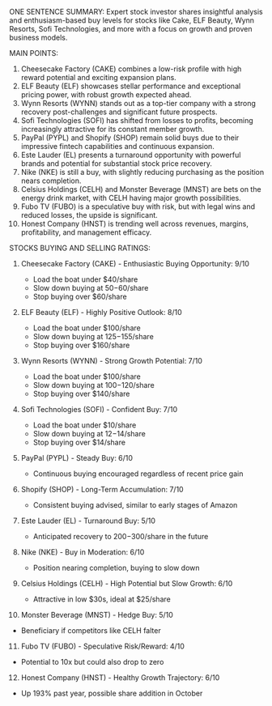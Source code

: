 ONE SENTENCE SUMMARY:
Expert stock investor shares insightful analysis and enthusiasm-based buy levels for stocks like Cake, ELF Beauty, Wynn Resorts, Sofi Technologies, and more with a focus on growth and proven business models.

MAIN POINTS:
1. Cheesecake Factory (CAKE) combines a low-risk profile with high reward potential and exciting expansion plans.
2. ELF Beauty (ELF) showcases stellar performance and exceptional pricing power, with robust growth expected ahead.
3. Wynn Resorts (WYNN) stands out as a top-tier company with a strong recovery post-challenges and significant future prospects.
4. Sofi Technologies (SOFI) has shifted from losses to profits, becoming increasingly attractive for its constant member growth.
5. PayPal (PYPL) and Shopify (SHOP) remain solid buys due to their impressive fintech capabilities and continuous expansion.
6. Este Lauder (EL) presents a turnaround opportunity with powerful brands and potential for substantial stock price recovery.
7. Nike (NKE) is still a buy, with slightly reducing purchasing as the position nears completion.
8. Celsius Holdings (CELH) and Monster Beverage (MNST) are bets on the energy drink market, with CELH having major growth possibilities.
9. Fubo TV (FUBO) is a speculative buy with risk, but with legal wins and reduced losses, the upside is significant.
10. Honest Company (HNST) is trending well across revenues, margins, profitability, and management efficacy.

STOCKS BUYING AND SELLING RATINGS:
1. Cheesecake Factory (CAKE) - Enthusiastic Buying Opportunity: 9/10
   - Load the boat under $40/share
   - Slow down buying at $50-$60/share
   - Stop buying over $60/share

2. ELF Beauty (ELF) - Highly Positive Outlook: 8/10
   - Load the boat under $100/share
   - Slow down buying at $125-$155/share
   - Stop buying over $160/share

3. Wynn Resorts (WYNN) - Strong Growth Potential: 7/10
   - Load the boat under $100/share
   - Slow down buying at $100-$120/share
   - Stop buying over $140/share

4. Sofi Technologies (SOFI) - Confident Buy: 7/10
   - Load the boat under $10/share
   - Slow down buying at $12-$14/share
   - Stop buying over $14/share

5. PayPal (PYPL) - Steady Buy: 6/10
   - Continuous buying encouraged regardless of recent price gain

6. Shopify (SHOP) - Long-Term Accumulation: 7/10
   - Consistent buying advised, similar to early stages of Amazon

7. Este Lauder (EL) - Turnaround Buy: 5/10
   - Anticipated recovery to $200-$300/share in the future

8. Nike (NKE) - Buy in Moderation: 6/10
   - Position nearing completion, buying to slow down

9. Celsius Holdings (CELH) - High Potential but Slow Growth: 6/10
   - Attractive in low $30s, ideal at $25/share

10. Monster Beverage (MNST) - Hedge Buy: 5/10
   - Beneficiary if competitors like CELH falter

11. Fubo TV (FUBO) - Speculative Risk/Reward: 4/10
   - Potential to 10x but could also drop to zero

12. Honest Company (HNST) - Healthy Growth Trajectory: 6/10
   - Up 193% past year, possible share addition in October